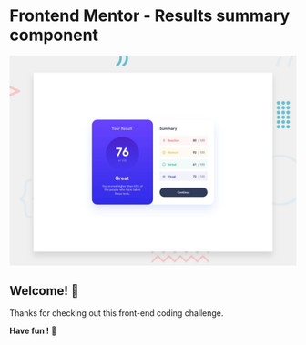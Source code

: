 # Frontend Mentor - Results summary component

![Design preview for the Results summary component coding challenge](./design/desktop-preview.jpg)

## Welcome! 👋

Thanks for checking out this front-end coding challenge.



**Have fun !** 🚀

